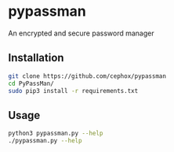 # pypassman
An encrypted and secure password manager

## Installation
```bash
git clone https://github.com/cephox/pypassman
cd PyPassMan/
sudo pip3 install -r requirements.txt
```

## Usage
```bash
python3 pypassman.py --help
./pypassman.py --help
```
